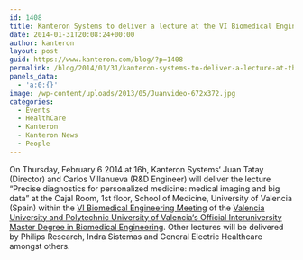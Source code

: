 ```yaml
---
id: 1408
title: Kanteron Systems to deliver a lecture at the VI Biomedical Engineering Meeting
date: 2014-01-31T20:08:24+00:00
author: kanteron
layout: post
guid: https://www.kanteron.com/blog/?p=1408
permalink: /blog/2014/01/31/kanteron-systems-to-deliver-a-lecture-at-the-vi-biomedical-engineering-meeting/
panels_data:
  - 'a:0:{}'
image: /wp-content/uploads/2013/05/Juanvideo-672x372.jpg
categories:
  - Events
  - HealthCare
  - Kanteron
  - Kanteron News
  - People
---
```

On Thursday, February 6 2014 at 16h, Kanteron Systems‘ Juan Tatay (Director) and Carlos Villanueva (R&D Engineer) will deliver the lecture “Precise diagnostics for personalized medicine: medical imaging and big data” at the Cajal Room, 1st floor, School of Medicine, University of Valencia (Spain) within the <a title="https://www.mibvalencia.es/web.php?lang=es&id=28&title=Jornadas,-Seminarios-y-Conferencias" href="https://www.mibvalencia.es/web.php?lang=es&id=28&title=Jornadas,-Seminarios-y-Conferencias" target="_blank">VI Biomedical Engineering Meeting</a> of the <a title="https://www.mibvalencia.es/" href="https://www.mibvalencia.es/" target="_blank">Valencia University and Polytechnic University of Valencia‘s Official Interuniversity Master Degree in Biomedical Engineering</a>. Other lectures will be delivered by Philips Research, Indra Sistemas and General Electric Healthcare amongst others.